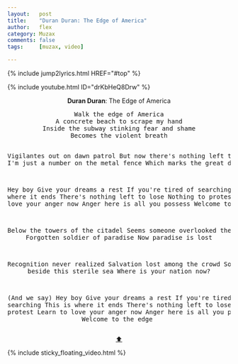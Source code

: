 ```yaml
---
layout:   post
title:    "Duran Duran: The Edge of America"
author:   flex
category: Muzax
comments: false
tags:     [muzax, video]

---
```


{% include jump2lyrics.html HREF="#top" %}

{% include youtube.html ID="drKbHeQ8Drw" %}

<!-- break -->

<a id="top"></a>
<div id="lyrics"><div class="lyricsheader" style=""><p><center><b>Duran Duran</b>: The Edge of America</center></p></div>

<center><pre>
Walk the edge of America
A concrete beach to scrape my hand
Inside the subway stinking fear and shame
Becomes the violent breath

Vigilantes out on dawn patrol
But now there's nothing left to hide
I'm just a number on the metal fence
Which marks the great divide

Hey boy
Give your dreams a rest
If you're tired of searching
This is where it ends
There's nothing left to lose
Nothing to protest
Learn to love your anger now
Anger here is all you possess
Welcome to the age

Below the towers of the citadel
Seems someone overlooked the cost
Forgotten soldier of paradise
Now paradise is lost

Recognition never realized
Salvation lost among the crowd
So tell me beside this sterile sea
Where is your nation now?

(And we say) Hey boy
Give your dreams a rest
If you're tired of searching
This is where it ends
There's nothing left to lose
Nothing to protest
Learn to love your anger now
Anger here is all you possess
Welcome to the edge
</pre>
<a href="#top">⬆</a></center></div>

<div class="sticky_floating_video"></div>
{% include sticky_floating_video.html %}
